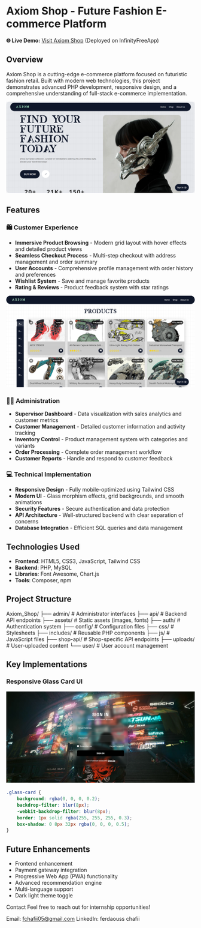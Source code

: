# Axiom Shop - Future Fashion E-commerce Platform

**🌐 Live Demo:** [Visit Axiom Shop](https://axiom-shop.infinityfreeapp.com) (Deployed on InfinityFreeApp)

## Overview

Axiom Shop is a cutting-edge e-commerce platform focused on futuristic fashion retail. Built with modern web technologies, this project demonstrates advanced PHP development, responsive design, and a comprehensive understanding of full-stack e-commerce implementation.

![Axiom Shop Homepage](assets/home.jpg)

## Features

### 🛍️ Customer Experience

- **Immersive Product Browsing** - Modern grid layout with hover effects and detailed product views
- **Seamless Checkout Process** - Multi-step checkout with address management and order summary
- **User Accounts** - Comprehensive profile management with order history and preferences
- **Wishlist System** - Save and manage favorite products
- **Rating & Reviews** - Product feedback system with star ratings

![Shop Page](assets/shop.png)

### 👨‍💼 Administration

- **Supervisor Dashboard** - Data visualization with sales analytics and customer metrics
- **Customer Management** - Detailed customer information and activity tracking
- **Inventory Control** - Product management system with categories and variants
- **Order Processing** - Complete order management workflow
- **Customer Reports** - Handle and respond to customer feedback
  
### 💻 Technical Implementation

- **Responsive Design** - Fully mobile-optimized using Tailwind CSS
- **Modern UI** - Glass morphism effects, grid backgrounds, and smooth animations
- **Security Features** - Secure authentication and data protection
- **API Architecture** - Well-structured backend with clear separation of concerns
- **Database Integration** - Efficient SQL queries and data management

## Technologies Used

- **Frontend**: HTML5, CSS3, JavaScript, Tailwind CSS
- **Backend**: PHP, MySQL
- **Libraries**: Font Awesome, Chart.js
- **Tools**: Composer, npm

## Project Structure

Axiom_Shop/
├── admin/           # Administrator interfaces
├── api/             # Backend API endpoints
├── assets/          # Static assets (images, fonts)
├── auth/            # Authentication system
├── config/          # Configuration files
├── css/             # Stylesheets
├── includes/        # Reusable PHP components
├── js/              # JavaScript files
├── shop-api/        # Shop-specific API endpoints
├── uploads/         # User-uploaded content
└── user/            # User account management

## Key Implementations

### Responsive Glass Card UI

![UI Components](assets/sign%20in.png)

```css
.glass-card {
    background: rgba(0, 0, 0, 0.2);
    backdrop-filter: blur(8px);
    -webkit-backdrop-filter: blur(8px);
    border: 1px solid rgba(255, 255, 255, 0.3);
    box-shadow: 0 8px 32px rgba(0, 0, 0, 0.5);
}

```

## Future Enhancements

- Frontend enhancement
- Payment gateway integration
- Progressive Web App (PWA) functionality
- Advanced recommendation engine
- Multi-language support
- Dark light theme toggle

Contact
Feel free to reach out for internship opportunities!

Email: fchafii05@gmail.com
LinkedIn: ferdaouss chafii
